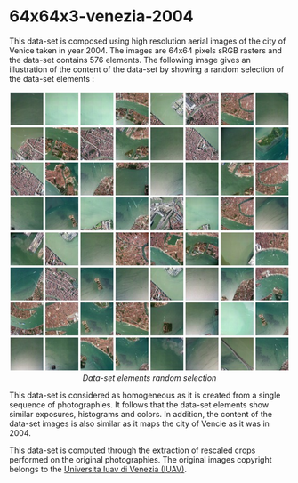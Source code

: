 # 64x64x3-venezia-2004

This data-set is composed using high resolution aerial images of the city of Venice taken in year 2004. The images are 64x64 pixels sRGB rasters and the data-set contains 576 elements. The following image gives an illustration of the content of the data-set by showing a random selection of the data-set elements :

<p align="center">
    <img src="https://github.com/nils-hamel/turing-project/blob/master/doc/dataset/64x64x3-venezia-2004.jpg?raw=true" width="512">
    <br />
    <i>Data-set elements random selection</i>
</p>

This data-set is considered as homogeneous as it is created from a single sequence of photographies. It follows that the data-set elements show similar exposures, histograms and colors. In addition, the content of the data-set images is also similar as it maps the city of Vencie as it was in 2004.

This data-set is computed through the extraction of rescaled crops performed on the original photographies. The original images copyright belongs to the [Universita Iuav di Venezia (IUAV)](http://www.iuav.it/SISTEMA-DE/Laboratori1/cosa-offri/cataloghi-/index.htm).

